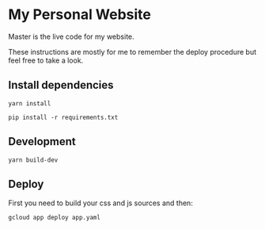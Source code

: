 # My Personal Website

Master is the live code for my website.

These instructions are mostly for me to remember the deploy procedure but feel free to take a look.

## Install dependencies

```
yarn install
```

```
pip install -r requirements.txt
```

## Development
```
yarn build-dev
```


## Deploy
First you need to build your css and js sources and then:

```
gcloud app deploy app.yaml
```
